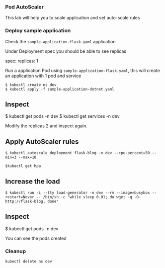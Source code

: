 ### Pod AutoScaler

This lab will help you to scale application and set auto-scale rules
   

### Deploy sample application

Check the `sample-application-flask.yaml` application

Under Deployment spec you should be able to see replicas

spec:
  replicas: 1


Run a application Pod using `sample-application-flask.yaml`, this will create an application  with 1 pod and service

    $ kubectl create ns dev
	$ kubectl apply -f sample-application-dotnet.yaml
	
## Inspect

   $ kubectl get pods -n dev
   $ kubectl get services -n dev
  
 Modify the replicas 2 and inspect again.

## Apply AutoScaler rules


`$ kubectl autoscale deployment flask-blog -n dev --cpu-percent=50 --min=3 --max=10`

`$kubectl get hpa`

## Increase the load 

`$ kubectl run -i --tty load-generator -n dev --rm --image=busybox --restart=Never -- /bin/sh -c "while sleep 0.01; do wget -q -O- http://flask-blog; done"`

## Inspect

   $ kubectl get pods -n dev
   
You can see the pods created

### Cleanup

```sh
kubectl delete ns dev
```

